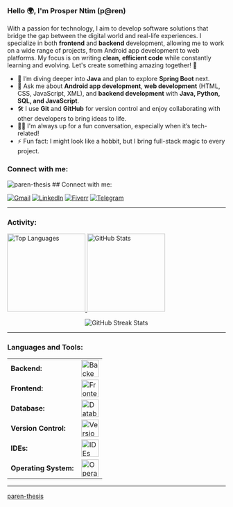 <link rel="stylesheet" type='text/css' href="https://cdn.jsdelivr.net/gh/devicons/devicon@latest/devicon.min.css" />

### Hello 🌍, I'm Prosper Ntim (p@ren)

With a passion for technology, I aim to develop software solutions that bridge the gap between the digital world and real-life experiences. I specialize in both **frontend** and **backend** development, allowing me to work on a wide range of projects, from Android app development to web platforms. My focus is on writing **clean, efficient code** while constantly learning and evolving. Let's create something amazing together! 🚀

- 🌱 I’m diving deeper into **Java** and plan to explore **Spring Boot** next.
- 💬 Ask me about **Android app development**, **web development** (HTML, CSS, JavaScript, XML), and **backend development** with **Java, Python, SQL, and JavaScript**.
- 🛠 I use **Git** and **GitHub** for version control and enjoy collaborating with other developers to bring ideas to life.
- 🧑‍💻 I'm always up for a fun conversation, especially when it’s tech-related!
- ⚡ Fun fact: I might look like a hobbit, but I bring full-stack magic to every project.

<h3 align="left">Connect with me:</h3>


<p align="left">
    <img src="https://komarev.com/ghpvc/?username=paren-thesis&label=Profile%20views&color=0e75b6&style=flat" alt="paren-thesis" />
    ## Connect with me:

[![Gmail](https://img.shields.io/badge/Gmail-D14836?style=for-the-badge&logo=gmail&logoColor=white)](mailto:ntimprosper308@gmail.com@gmail.com)
[![LinkedIn](https://img.shields.io/badge/LinkedIn-blue?style=for-the-badge&logo=linkedin&logoColor=white)](https://www.linkedin.com/in/prosper-ntim-9bb6ba2bb/)
[![Fiverr](https://img.shields.io/badge/Fiverr-1DBF73?style=for-the-badge&logo=fiverr&logoColor=white)](https://www.fiverr.com/prosper_ntim?public_mode=true)
[![Telegram](https://img.shields.io/badge/Telegram-2CA5E0?style=for-the-badge&logo=telegram&logoColor=white)](https://t.me/paren7)

</p>

------

<h3 align="left">Activity:</h3>
<a href="https://github.com/paren-thesis">
    <img height="180em" src="https://github-readme-stats.vercel.app/api/top-langs?username=paren-thesis&show_icons=true&locale=en&layout=compact&theme=tokyonight" alt="Top Languages" />
    <img height="180em" src="https://github-readme-stats.vercel.app/api?username=paren-thesis&show_icons=true&locale=en&theme=tokyonight" alt="GitHub Stats" />
</a>
<p align="center">
    <img src="https://github-readme-streak-stats.herokuapp.com/?user=paren-thesis&theme=tokyonight" alt="GitHub Streak Stats" />
</p>

------

<h3 align="left">Languages and Tools:</h3>
<table>
    <tr>
        <td style="font-weight: bold; padding-right: 10px;">Backend:</td>
        <td><img height="40" src="https://skillicons.dev/icons?i=java,spring,python,javascript" alt="Backend Tools"/></td>
    </tr>
    <tr>
        <td style="font-weight: bold; padding-right: 10px;">Frontend:</td>
        <td><img height="40" src="https://skillicons.dev/icons?i=html,css,js,xml" alt="Frontend Tools"/></td>
    </tr>
    <tr>
        <td style="font-weight: bold; padding-right: 10px;">Database:</td>
        <td><img height="40" src="https://skillicons.dev/icons?i=postgres" alt="Database Tools"/></td>
    </tr>
    <tr>
        <td style="font-weight: bold; padding-right: 10px;">Version Control:</td>
        <td><img height="40" src="https://skillicons.dev/icons?i=git,github" alt="Version Control Tools"/></td>
    </tr>
    <tr>
    <td style="font-weight: bold; padding-right: 10px;">IDEs:</td>
    <td><img height="40" src="https://skillicons.dev/icons?i=vscode,pycharm,vim,androidstudio" alt="IDEs"/></td>
</tr>
    <tr>
        <td style="font-weight: bold; padding-right: 10px;">Operating System:</td>
        <td><img height="40" src="https://skillicons.dev/icons?i=windows" alt="Operating System"/></td>
    </tr>
</table>

------

[paren-thesis](https://github.com/paren-thesis)
